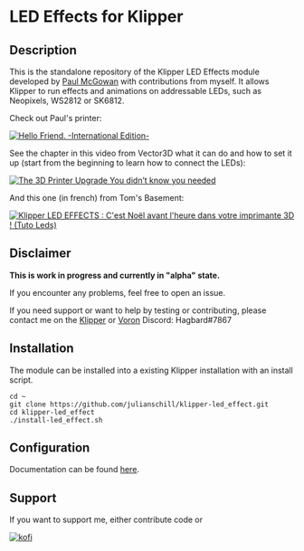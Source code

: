 # LED Effects for Klipper

## Description

This is the standalone repository of the Klipper LED Effects module developed by [Paul McGowan](https://github.com/mental405) with contributions from myself.
It allows Klipper to run effects and animations on addressable LEDs, such as Neopixels, WS2812 or SK6812.

Check out Paul's printer:

[![Hello Friend. -International Edition-](https://yt-embed.live/embed?v=-VpZTDSu1-8&img=0)](https://www.youtube.com/watch?v=-VpZTDSu1-8)

See the chapter in this video from Vector3D what it can do and how to set it up (start from the beginning to learn how to connect the LEDs):

[![The 3D Printer Upgrade You didn’t know you needed](https://yt-embed.live/embed?v=14LC8Tcd_JQ)](https://youtu.be/14LC8Tcd_JQ?t=779)

And this one (in french) from Tom's Basement:

[![Klipper LED EFFECTS : C'est Noël avant l'heure dans votre imprimante 3D ! (Tuto Leds)](https://yt-embed.live/embed?v=6rGjlBjFhss)](https://www.youtube.com/watch?v=6rGjlBjFhss)

## Disclaimer
**This is work in progress and currently in "alpha" state.**

If you encounter any problems, feel free to open an issue.

If you need support or want to help by testing or contributing, please contact me on the [Klipper](https://discord.klipper3d.org/) or [Voron](https://discord.com/channels/460117602945990666/460172848565190667) Discord: Hagbard#7867

## Installation

The module can be installed into a existing Klipper installation with an install script. 

    cd ~
    git clone https://github.com/julianschill/klipper-led_effect.git
    cd klipper-led_effect
    ./install-led_effect.sh

## Configuration

Documentation can be found [here](docs/LED_Effect.md).

## Support
If you want to support me, either contribute code or 

[![kofi](https://img.shields.io/badge/buy%20me%20a%20coffee-donate-yellow.svg?style=flat-square)](https://ko-fi.com/Hagbard)
